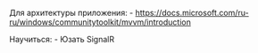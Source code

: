 Для архитектуры приложения:
	- https://docs.microsoft.com/ru-ru/windows/communitytoolkit/mvvm/introduction

Научиться:
	- Юзать SignalR